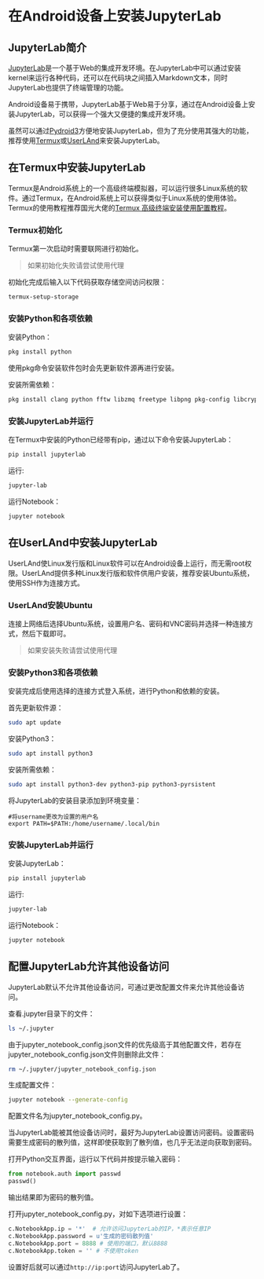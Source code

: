 # 在Android设备上安装JupyterLab


## JupyterLab简介

[JupyterLab](https://jupyterlab.readthedocs.io/en/stable/)是一个基于Web的集成开发环境。在JupyterLab中可以通过安装kernel来运行各种代码，还可以在代码块之间插入Markdown文本，同时JupyterLab也提供了终端管理的功能。

Android设备易于携带，JupyterLab基于Web易于分享，通过在Android设备上安装JupyterLab，可以获得一个强大又便捷的集成开发环境。

虽然可以通过[Pydroid3](https://play.google.com/store/apps/details?id=ru.iiec.pydroid3)方便地安装JupyterLab，但为了充分使用其强大的功能，推荐使用[Termux](https://termux.com/)或[UserLAnd](https://userland.tech/)来安装JupyterLab。

## 在Termux中安装JupyterLab

Termux是Android系统上的一个高级终端模拟器，可以运行很多Linux系统的软件。通过Termux，在Android系统上可以获得类似于Linux系统的使用体验。Termux的使用教程推荐国光大佬的[Termux 高级终端安装使用配置教程](https://www.sqlsec.com/2018/05/termux.html)。

### Termux初始化

Termux第一次启动时需要联网进行初始化。
>如果初始化失败请尝试使用代理

初始化完成后输入以下代码获取存储空间访问权限：

```bash
termux-setup-storage
```

### 安装Python和各项依赖

安装Python：

```bash
pkg install python
```

使用pkg命令安装软件包时会先更新软件源再进行安装。

安装所需依赖：

```bash
pkg install clang python fftw libzmq freetype libpng pkg-config libcrypt
```

### 安装JupyterLab并运行

在Termux中安装的Python已经带有pip，通过以下命令安装JupyterLab：

```bash
pip install jupyterlab
```

运行:

```bash
jupyter-lab
```

运行Notebook：

```bash
jupyter notebook
```

## 在UserLAnd中安装JupyterLab

UserLAnd使Linux发行版和Linux软件可以在Android设备上运行，而无需root权限。UserLAnd提供多种Linux发行版和软件供用户安装，推荐安装Ubuntu系统，使用SSH作为连接方式。

### UserLAnd安装Ubuntu

连接上网络后选择Ubuntu系统，设置用户名、密码和VNC密码并选择一种连接方式，然后下载即可。
>如果安装失败请尝试使用代理

### 安装Python3和各项依赖

安装完成后使用选择的连接方式登入系统，进行Python和依赖的安装。

首先更新软件源：

```bash
sudo apt update
```

安装Python3：

```bash
sudo apt install python3
```

安装所需依赖：

```bash
sudo apt install python3-dev python3-pip python3-pyrsistent
```

将JupyterLab的安装目录添加到环境变量：

```
#将username更改为设置的用户名
export PATH=$PATH:/home/username/.local/bin
```

### 安装JupyterLab并运行

安装JupyterLab：

```bash
pip install jupyterlab
```

运行:

```bash
jupyter-lab
```

运行Notebook：

```bash
jupyter notebook
```

## 配置JupyterLab允许其他设备访问

JupyterLab默认不允许其他设备访问，可通过更改配置文件来允许其他设备访问。

查看.jupyter目录下的文件：

```bash
ls ~/.jupyter
```

由于jupyter_notebook_config.json文件的优先级高于其他配置文件，若存在jupyter_notebook_config.json文件则删除此文件：

```bash
rm ~/.jupyter/jupyter_notebook_config.json
```

生成配置文件：

```bash
jupyter notebook --generate-config
```
配置文件名为jupyter_notebook_config.py。

当JupyterLab能被其他设备访问时，最好为JupyterLab设置访问密码。设置密码需要生成密码的散列值，这样即使获取到了散列值，也几乎无法逆向获取到密码。

打开Python交互界面，运行以下代码并按提示输入密码：

```python
from notebook.auth import passwd
passwd()
```

输出结果即为密码的散列值。

打开jupyter_notebook_config.py，对如下选项进行设置：

```python
c.NotebookApp.ip = '*'  # 允许访问JupyterLab的IP，*表示任意IP
c.NotebookApp.password = u'生成的密码散列值'
c.NotebookApp.port = 8888 # 使用的端口，默认8888
c.NotebookApp.token = '' # 不使用token
```

设置好后就可以通过`http://ip:port`访问JupyterLab了。
